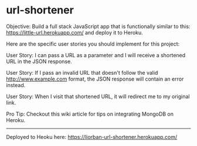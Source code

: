# url-shortener

Objective: Build a full stack JavaScript app that is functionally similar to this: https://little-url.herokuapp.com/ and deploy it to Heroku.


Here are the specific user stories you should implement for this project:

User Story: I can pass a URL as a parameter and I will receive a shortened URL in the JSON response.

User Story: If I pass an invalid URL that doesn't follow the valid http://www.example.com format, the JSON response will contain an error instead.

User Story: When I visit that shortened URL, it will redirect me to my original link.

Pro Tip: Checkout this wiki article for tips on integrating MongoDB on Heroku.

-----
Deployed to Heoku here: https://liorban-url-shortener.herokuapp.com/
